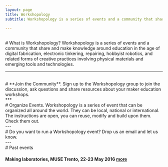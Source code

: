 ```yaml
---
layout: page
title: Workshopology
subtitle: Workshopology is a series of events and a community that share and make knowledge around the educational formats in the age of making.

---
```

<br>
# What is Workshopology? Workshopology is a series of events and a community that share and make knowledge around education in the age of digital fabrication, electronic tinkering, repairing, hobbyist robotics, and related forms of creative practices involving physical materials and emerging tools and technologies.

---
<br>
# **Join the Community**. Sign up to the Workshopology group to join the discussion, ask questions and share resources about your maker education workshops. 
<br>
***
<br>
# Organize Events. Workshopology is a series of event that can be organized all around the world. They can be local, national or international. The instructions are open, you can reuse, modify and build upon them. Check them out.
<br>
---
<br>
# Do you want to run a Workshopology event? Drop us an email and let us know.
<br>
---
<br>
# Past events

#### Making laboratories, MUSE Trento, 22-23 May 2016 [more](http://workshopology.github.io/Making%20Laboratories%202016)









